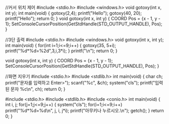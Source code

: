 //커서 위치 제어
#include <stdio.h>
#include <windows.h>
void gotoxy(int x, int y);
int main(void)
{
	gotoxy(2,4);
	printf("Hello");
	gotoxy(40, 20);
	printf("Hello");
	return 0;
}
	void gotoxy(int x, int y)
{
	COORD Pos = {x - 1, y - 1};
	SetConsoleCursorPosition(GetStdHandle(STD_OUTPUT_HANDLE), Pos);
}

//3단 출력
#include <stdio.h>
#include <windows.h>
void gotoxy(int x, int y);
int main(void)
{
	for(int i=1;i<=9;i++)
	{
	gotoxy(35, 5+i);
	printf("%d*%d=%2d",3,i,3*i);
	}
	printf("\n");
	return 0;
}

void gotoxy(int x, int y)
{
	COORD Pos = {x - 1, y - 1};
	SetConsoleCursorPosition(GetStdHandle(STD_OUTPUT_HANDLE), Pos);
}

//화면 지우기
#include <stdio.h>
#include <stdlib.h>
int main(void)
{
	char ch;
	printf("문자를 입력하고 Enter>");
	scanf("%c", &ch);
	system("cls");
	printf("입력된 문자 %c\n", ch);
	return 0;
}

#include <stdio.h>
#include <stdlib.h>
#include <conio.h>
int main(void)
{
	int i, j;
	for(j=1;j<=9;j++)
	{
		system("cls");
		for(i=1;i<=9;i++)
			printf("%d*%d=%d\n", j, i, j*i);
		printf("아무키나 누르시오.\n");
		getch();
	}
	return 0;
}

